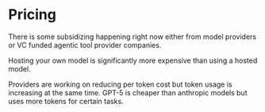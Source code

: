 # Pricing

There is some subsidizing happening right now either from model providers or VC funded agentic tool provider companies.

Hosting your own model is significantly more expensive than using a hosted model.

Providers are working on reducing per token cost but token usage is increasing at the same time. GPT-5 is cheaper than anthropic models but uses more tokens for certain tasks.